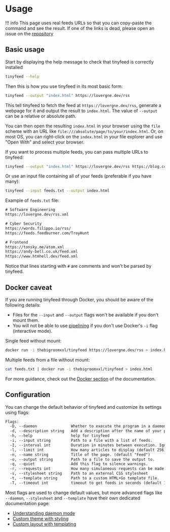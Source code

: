 # Usage

!!! info
    This page uses real feeds URLs so that you can copy-paste the command and see the result. If one of the links is dead, please open an issue on the [repository](https://github.com/TheBigRoomXXL/tinyfeed/issues)

## Basic usage

Start by displaying the help message to check that tinyfeed is correctly installed
```bash
tinyfeed --help
```

Then this is how you use tinyfeed in its most basic form:
```bash
tinyfeed --output "index.html" https://lovergne.dev/rss
```
This tell tinyfeed to fetch the feed at `https://lovergne.dev/rss`, generate a webpage for it and output the result to `index.html`. The value of `--output` can be a relative or absolute path. 

You can then open the resulting `index.html` in your browser using the `file` scheme with an URL like `file:///absolute/page/to/your/index.html`. Or, on most OS, you can right-click on the `index.html` in your file explorer and use "Open With" and select your browser. 

If you want to process multiple feeds, you can pass multiple URLs to tinyfeed:
```bash
tinyfeed --output "index.html" https://lovergne.dev/rss https://blog.codingconfessions.com/feed
```
Or use an input file containing all of your feeds (preferable if you have many):
```bash
tinyfeed --input feeds.txt --output index.html
```
Example of `feeds.txt` file:
```txt
# Software Engineering
https://lovergne.dev/rss.xml

# Cyber Security
https://words.filippo.io/rss/
https://feeds.feedburner.com/TroyHunt

# Frontend
https://tonsky.me/atom.xml
https://andy-bell.co.uk/feed.xml
https://www.htmhell.dev/feed.xml
```

Notice that lines starting with `#` are comments and won't be parsed by tinyfeed.

## Docker caveat

If you are running tinyfeed through Docker, you should be aware of the following details:

- Files for the `--input` and `--output` flags won't be available if you don't mount them.
- You will not be able to use [pipelining](/pipelining) if you don't use Docker's `-i` flag (interactive mode).

Single feed without mount:
```bash
docker run -i thebigroomxxl/tinyfeed https://lovergne.dev/rss > index.html
```

Multiple feeds from a file without mount:
```bash
cat feeds.txt | docker run -i thebigroomxxl/tinyfeed > index.html
```
For more guidance, check out the [Docker section](/docker) of the documentation.

## Configuration

You can change the default behavior of tinyfeed and customize its settings using
flags:
```txt
Flags:
  -D, --daemon               Whether to execute the program in a daemon mode.
  -d, --description string   Add a description after the name of your page
  -h, --help                 help for tinyfeed
  -i, --input string         Path to a file with a list of feeds.
  -I, --interval int         Duration in minutes between execution. Ignored if not in daemon mode. (default 1440)
  -l, --limit int            How many articles to display (default 256)
  -n, --name string          Title of the page. (default "Feed")
  -o, --output string        Path to a file to save the output to.
  -q, --quiet                Add this flag to silence warnings.
  -r, --requests int         How many simulaneous requests can be made (default 16)
  -s, --stylesheet string    Path to an external CSS stylesheet
  -t, --template string      Path to a custom HTML+Go template file.
  -T, --timeout int          timeout to get feeds in seconds (default 15)
```

Most flags are used to change default values, but more advanced flags like `--daemon`, `--stylesheet` and `--template` have their own dedicated documentation page:

- [Understanding daemon mode](/daemon)
- [Custom theme with styling](/styling/)
- [Custom layout with templating](/templating)





